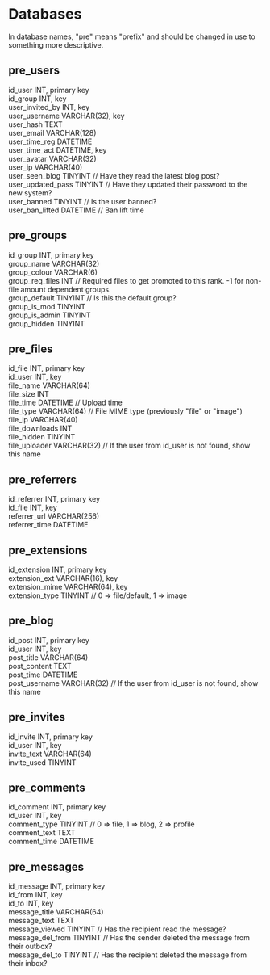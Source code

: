 Databases
=========

In database names, "pre" means "prefix" and should be changed in use to something more descriptive.

pre_users
---------
id_user             INT, primary key  
id_group            INT, key  
user_invited_by     INT, key  
user_username       VARCHAR(32), key  
user_hash           TEXT  
user_email          VARCHAR(128)  
user_time_reg       DATETIME  
user_time_act       DATETIME, key  
user_avatar         VARCHAR(32)  
user_ip             VARCHAR(40)  
user_seen_blog      TINYINT // Have they read the latest blog post?  
user_updated_pass   TINYINT // Have they updated their password to the new system?  
user_banned         TINYINT // Is the user banned?  
user_ban_lifted     DATETIME // Ban lift time  

pre_groups
----------
id_group            INT, primary key  
group_name          VARCHAR(32)  
group_colour        VARCHAR(6)  
group_req_files     INT // Required files to get promoted to this rank. -1 for non-file amount dependent groups.  
group_default       TINYINT // Is this the default group?  
group_is_mod        TINYINT  
group_is_admin      TINYINT  
group_hidden        TINYINT  

pre_files
---------
id_file             INT, primary key  
id_user             INT, key  
file_name           VARCHAR(64)  
file_size           INT  
file_time           DATETIME // Upload time  
file_type           VARCHAR(64) // File MIME type (previously "file" or "image")  
file_ip             VARCHAR(40)  
file_downloads      INT  
file_hidden         TINYINT  
file_uploader       VARCHAR(32) // If the user from id_user is not found, show this name  

pre_referrers
-------------
id_referrer         INT, primary key  
id_file             INT, key  
referrer_url        VARCHAR(256)  
referrer_time       DATETIME  

pre_extensions
--------------
id_extension        INT, primary key  
extension_ext       VARCHAR(16), key  
extension_mime      VARCHAR(64), key  
extension_type      TINYINT // 0 => file/default, 1 => image  

pre_blog
--------
id_post             INT, primary key  
id_user             INT, key  
post_title          VARCHAR(64)  
post_content        TEXT  
post_time           DATETIME  
post_username       VARCHAR(32) // If the user from id_user is not found, show this name  

pre_invites
-----------
id_invite           INT, primary key  
id_user             INT, key  
invite_text         VARCHAR(64)  
invite_used         TINYINT  

pre_comments
------------
id_comment          INT, primary key  
id_user             INT, key  
comment_type        TINYINT // 0 => file, 1 => blog, 2 => profile  
comment_text        TEXT  
comment_time        DATETIME  

pre_messages
------------
id_message          INT, primary key  
id_from             INT, key  
id_to               INT, key  
message_title       VARCHAR(64)  
message_text        TEXT  
message_viewed      TINYINT // Has the recipient read the message?  
message_del_from    TINYINT // Has the sender deleted the message from their outbox?  
message_del_to      TINYINT // Has the recipient deleted the message from their inbox?  
